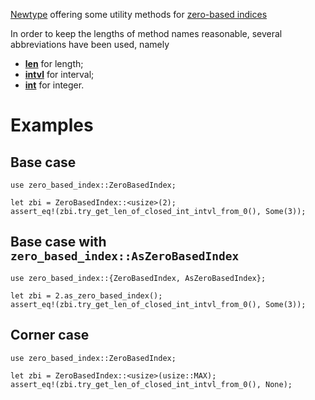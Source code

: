 [Newtype](https://doc.rust-lang.org/rust-by-example/generics/new_types.html) offering some utility methods
for [zero-based indices](https://en.wikipedia.org/wiki/Zero-based_numbering)

In order to keep the lengths of method names reasonable, several abbreviations have been used, namely
* [**len**](https://www.abbreviations.com/term/92110) for length;
* [**intvl**](https://www.abbreviations.com/term/563139) for interval;
* [**int**](https://www.abbreviations.com/term/542972) for integer.

# Examples

## Base case
```
use zero_based_index::ZeroBasedIndex;

let zbi = ZeroBasedIndex::<usize>(2);
assert_eq!(zbi.try_get_len_of_closed_int_intvl_from_0(), Some(3));
```

## Base case with `zero_based_index::AsZeroBasedIndex`
```
use zero_based_index::{ZeroBasedIndex, AsZeroBasedIndex};

let zbi = 2.as_zero_based_index();
assert_eq!(zbi.try_get_len_of_closed_int_intvl_from_0(), Some(3));
```

## Corner case
```
use zero_based_index::ZeroBasedIndex;

let zbi = ZeroBasedIndex::<usize>(usize::MAX);
assert_eq!(zbi.try_get_len_of_closed_int_intvl_from_0(), None);
```
